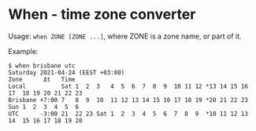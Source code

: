 # When - time zone converter

Usage: `when ZONE [ZONE ...]`, where ZONE is a zone name, or part of it.

Example:
```
$ when brisbane utc 
Saturday 2021-04-24 (EEST +03:00)
Zone      Δt   Time
Local          Sat 1  2  3   4  5  6  7  8  9  10 11 12 *13 14 15 16 17  18 19 20 21 22 23 
Brisbane +7:00 7   8  9  10  11 12 13 14 15 16 17 18 19 *20 21 22 23 Sun 1  2  3  4  5  6  
UTC      -3:00 21  22 23 Sat 1  2  3  4  5  6  7  8  9  *10 11 12 13 14  15 16 17 18 19 20 
```
